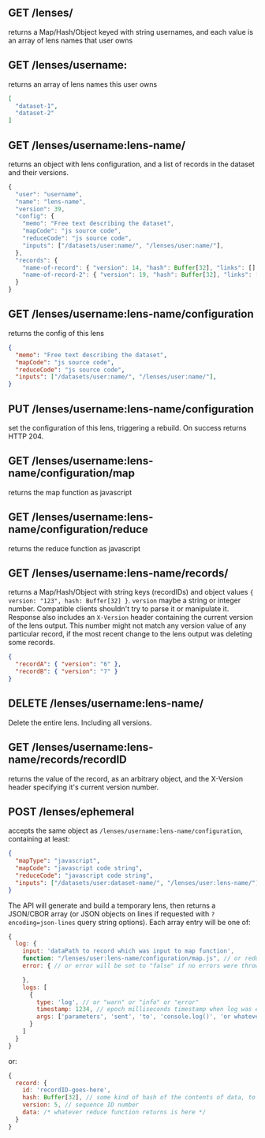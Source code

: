 ## GET /lenses/

returns a Map/Hash/Object keyed with string usernames, and each value is an array of lens names that user owns

## GET /lenses/username:

returns an array of lens names this user owns

```json
[
  "dataset-1",
  "dataset-2"
]
```

## GET /lenses/username:lens-name/

returns an object with lens configuration, and a list of records in the dataset and their versions.

```js
{
  "user": "username",
  "name": "lens-name",
  "version": 39,
  "config": {
    "memo": "Free text describing the dataset",
    "mapCode": "js source code",
    "reduceCode": "js source code",
    "inputs": ["/datasets/user:name/", "/lenses/user:name/"],
  },
  "records": {
    "name-of-record": { "version": 14, "hash": Buffer[32], "links": [] },
    "name-of-record-2": { "version": 19, "hash": Buffer[32], "links": [] },
  }
}
```

## GET /lenses/username:lens-name/configuration

returns the config of this lens

```json
{
  "memo": "Free text describing the dataset",
  "mapCode": "js source code",
  "reduceCode": "js source code",
  "inputs": ["/datasets/user:name/", "/lenses/user:name/"],
}
```

## PUT /lenses/username:lens-name/configuration

set the configuration of this lens, triggering a rebuild. On success returns HTTP 204.

## GET /lenses/username:lens-name/configuration/map

returns the map function as javascript

## GET /lenses/username:lens-name/configuration/reduce

returns the reduce function as javascript

## GET /lenses/username:lens-name/records/

returns a Map/Hash/Object with string keys (recordIDs) and object values `{ version: "123", hash: Buffer[32] }`. `version` maybe a string or integer number. Compatible clients shouldn't try to parse it or manipulate it. Response also includes an `X-Version` header containing the current version of the lens output. This number might not match any version value of any particular record, if the most recent change to the lens output was deleting some records.

```json
{
  "recordA": { "version": "6" },
  "recordB": { "version": "7" }
}
```

## DELETE /lenses/username:lens-name/

Delete the entire lens. Including all versions.

## GET /lenses/username:lens-name/records/recordID

returns the value of the record, as an arbitrary object, and the X-Version header specifying it's current version number.

## POST /lenses/ephemeral

accepts the same object as `/lenses/username:lens-name/configuration`, containing at least:

```json
{
  "mapType": "javascript",
  "mapCode": "javascript code string",
  "reduceCode": "javascript code string",
  "inputs": ["/datasets/user:dataset-name/", "/lenses/user:lens-name/"]
}
```

The API will generate and build a temporary lens, then returns a JSON/CBOR array (or JSON objects on lines if requested with `?encoding=json-lines` query string options). Each array entry will be one of:

```js
{
  log: {
    input: 'dataPath to record which was input to map function',
    function: "/lenses/user:lens-name/configuration/map.js", // or reduce.js
    error: { // or error will be set to "false" if no errors were thrown

    },
    logs: [
      {
        type: 'log', // or "warn" or "info" or "error"
        timestamp: 1234, // epoch milliseconds timestamp when log was emitted
        args: ['parameters', 'sent', 'to', 'console.log()', 'or whatever']
      }
    ]
  }
}
```

or:

```js
{
  record: {
    id: 'recordID-goes-here',
    hash: Buffer[32], // some kind of hash of the contents of data, to aid caching, kind of like an ETag
    version: 5, // sequence ID number
    data: /* whatever reduce function returns is here */
  }
}
```